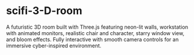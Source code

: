 # scifi-3-D-room
A futuristic 3D room built with Three.js featuring neon-lit walls, workstation with animated monitors, realistic chair and character, starry window view, and bloom effects. Fully interactive with smooth camera controls for an immersive cyber-inspired environment.
